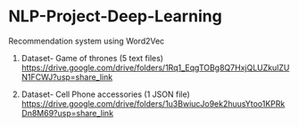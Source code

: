 # NLP-Project-Deep-Learning

Recommendation system using Word2Vec
1) Dataset- Game of thrones (5 text files)
https://drive.google.com/drive/folders/1Rq1_EqgTOBg8Q7HxjQLUZkulZUN1FCWJ?usp=share_link


2) Dataset- Cell Phone accessories (1 JSON file)
https://drive.google.com/drive/folders/1u3BwiucJo9ek2huusYtoo1KPRkDn8M69?usp=share_link

